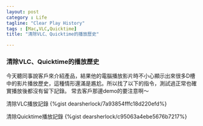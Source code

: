 ```yaml
---
layout: post
category : Life 
tagline: "Clear Play History"
tags : [Mac,VLC,Quicktime]
title: "清除VLC、Quicktime的播放歷史"

---
```


### 清除VLC、Quicktime的播放歷史
今天聽同事說客戶來介紹產品，結果他的電腦播放影片時不小心顯示出來很多D槽中的影片播放歷史，這種情形還滿是尷尬。所以找了以下的指令，測試過正常也確實播放後都沒有留下記錄。
常去客戶那邊demo的要注意啊～


清除VLC播放記錄
{%gist dearsherlock/7a93854fffc18d220efd%}

清除Quicktime播放記錄
{%gist dearsherlock/c95063a4ebe5676b7217%}